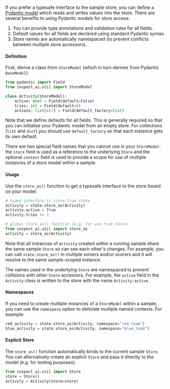 
If you prefer a typesafe interface to the sample store, you can define a [Pydantic model](https://docs.pydantic.dev/latest/concepts/models/) which reads and writes values into the store. There are several benefits to using Pydantic models for store access:

1. You can provide type annotations and validation rules for all fields.
2. Default values for all fields are declared using standard Pydantic syntax.
3. Store names are automatically namespaced (to prevent conflicts between multiple store accessors).

#### Definition

First, derive a class from `StoreModel` (which in turn derives from Pydantic `BaseModel`):

```python
from pydantic import Field
from inspect_ai.util import StoreModel

class Activity(StoreModel):
    active: bool = Field(default=False)
    tries: int = Field(default=0)
    actions: list[str] = Field(default_factory=list)
```

Note that we define defaults for all fields. This is generally required so that you can initialise your Pydantic model from an empty store. For collections (`list` and `dict`) you should use `default_factory` so that each instance gets its own default.

There are two special field names that you cannot use in your `StoreModel`: the `store` field is used as a reference to the underlying `Store` and the optional `context` field is used to provide a scope for use of multiple instances of a store model within a sample.

#### Usage

Use the `store_as()` function to get a typesafe interface to the store based on your model:

```python
# typed interface to store from state
activity = state.store_as(Activity)
activity.active = True
activity.tries += 1

# global store_as() function (e.g. for use from tools)
from inspect_ai.util import store_as
activity = store_as(Activity)
```

Note that all instances of `Activity` created within a running sample share the same sample `Store` so can see each other's changes. For example, you can call `state.store_as()` in multiple solvers and/or scorers and it will resolve to the same sample-scoped instance. 

The names used in the underlying `Store` are namespaced to prevent collisions with other `Store` accessors. For example, the `active` field in the `Activity` class is written to the store with the name `Activity:active`.

#### Namespaces

If you need to create multiple instances of a `StoreModel` within a sample, you can use the `namespace` option to deliniate multiple named contexts. For example:

```python
red_activity = state.store_as(Activity, namespace="red_team")
blue_activity = state.store_as(Activity, namespace="blue_team")
```


#### Explicit Store

The `store_as()` function automatically binds to the current sample `Store`. You can alternatively create an explicit `Store` and pass it directly to the model (e.g. for testing purposes):

```python
from inspect_ai.util import Store
store = Store()
activity = Activity(store=store)
```

